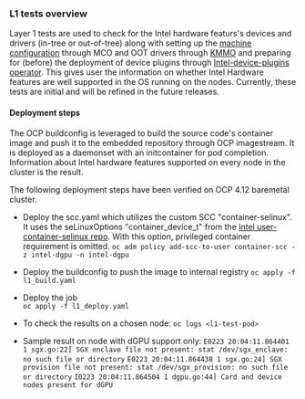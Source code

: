 ### L1 tests overview
Layer 1 tests are used to check for the Intel hardware featurs's devices and drivers (in-tree or out-of-tree) along with setting up the [machine configuration](https://github.com/intel/intel-technology-enabling-for-openshift/blob/main/machine_configuration/README.md) through MCO and OOT drivers through [KMMO](https://github.com/intel/intel-technology-enabling-for-openshift/blob/main/kmmo/README.md) and preparing for (before) the deployment of device plugins through [Intel-device-plugins operator](https://github.com/intel/intel-technology-enabling-for-openshift/blob/main/idpo/README.md). This gives user the information on whether Intel Hardware features are well supported in the OS running on the nodes. Currently, these tests are initial and will be refined in the future releases.

#### Deployment steps
The OCP buildconfig is leveraged to build the source code's container image and push it to the embedded repository through OCP imagestream. It is deployed as a daemonset with an initcontainer for pod completion. Information about Intel hardware features supported on every node in the cluster is the result.

The following deployment steps have been verified on OCP 4.12 baremetal cluster.
* Deploy the scc.yaml which utilizes the custom SCC "container-selinux". It uses the seLinuxOptions "container_device_t" from the [Intel user-container-selinux repo](https://github.com/intel/user-container-selinux). With this option, privileged container requirement is omitted.
 `oc adm policy add-scc-to-user container-scc -z intel-dgpu -n intel-dgpu`

* Deploy the buildconfig to push the image to internal registry
`oc apply -f l1_build.yaml`
* Deploy the job  
`oc apply -f l1_deploy.yaml`
* To check the results on a chosen node:
`oc logs <l1-test-pod>`
* Sample result on node with dGPU support only:
`E0223 20:04:11.864401 1 sgx.go:22] SGX enclave file not present: stat /dev/sgx_enclave: no such file or directory`
`E0223 20:04:11.864438 1 sgx.go:24] SGX provision file not present: stat /dev/sgx_provision: no such file or directory`
`I0223 20:04:11.864504 1 dgpu.go:44] Card and device nodes present for dGPU`
